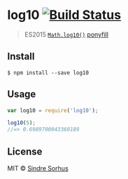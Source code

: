 # log10 [![Build Status](https://travis-ci.org/sindresorhus/log10.svg?branch=master)](https://travis-ci.org/sindresorhus/log10)

> ES2015 [`Math.log10()`](https://developer.mozilla.org/en-US/docs/Web/JavaScript/Reference/Global_Objects/Math/log10) [ponyfill](https://ponyfill.com)


## Install

```
$ npm install --save log10
```


## Usage

```js
var log10 = require('log10');

log10(5);
//=> 0.6989700043360189
```


## License

MIT © [Sindre Sorhus](http://sindresorhus.com)

